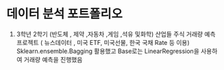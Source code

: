 # 데이터 분석 포트폴리오
1. 3학년 2학기 (반도체 , 제약 ,자동차 ,게임 ,석유 및화학) 산업들 주식 거래량 예측 프로젝트 ( 뉴스데이터 , 미국 ETF, 미국선물, 한국 국채 Rate 등 이용)
 Sklearn.ensemble.Bagging 활용했고 Base로는 LinearRegression을 사용하여 거래량 예측을 진행했음
